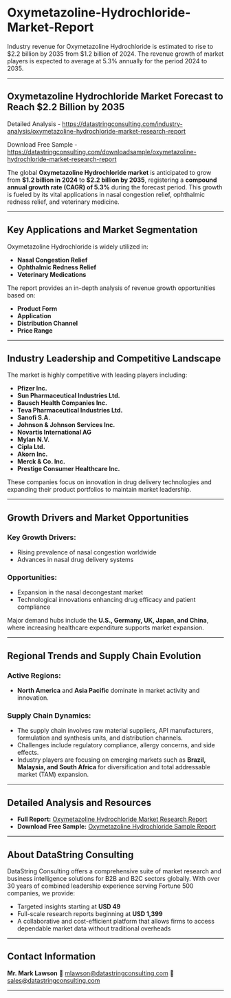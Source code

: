 # Oxymetazoline-Hydrochloride-Market-Report

Industry revenue for Oxymetazoline Hydrochloride is estimated to rise to $2.2 billion by 2035 from $1.2 billion of 2024. The revenue growth of market players is expected to average at 5.3% annually for the period 2024 to 2035.

---

## **Oxymetazoline Hydrochloride Market Forecast to Reach \$2.2 Billion by 2035**

Detailed Analysis - https://datastringconsulting.com/industry-analysis/oxymetazoline-hydrochloride-market-research-report

Download Free Sample - https://datastringconsulting.com/downloadsample/oxymetazoline-hydrochloride-market-research-report

The global **Oxymetazoline Hydrochloride market** is anticipated to grow from **\$1.2 billion in 2024** to **\$2.2 billion by 2035**, registering a **compound annual growth rate (CAGR) of 5.3%** during the forecast period. This growth is fueled by its vital applications in nasal congestion relief, ophthalmic redness relief, and veterinary medicine.

---

## **Key Applications and Market Segmentation**

Oxymetazoline Hydrochloride is widely utilized in:

* **Nasal Congestion Relief**
* **Ophthalmic Redness Relief**
* **Veterinary Medications**

The report provides an in-depth analysis of revenue growth opportunities based on:

* **Product Form**
* **Application**
* **Distribution Channel**
* **Price Range**

---

## **Industry Leadership and Competitive Landscape**

The market is highly competitive with leading players including:

* **Pfizer Inc.**
* **Sun Pharmaceutical Industries Ltd.**
* **Bausch Health Companies Inc.**
* **Teva Pharmaceutical Industries Ltd.**
* **Sanofi S.A.**
* **Johnson & Johnson Services Inc.**
* **Novartis International AG**
* **Mylan N.V.**
* **Cipla Ltd.**
* **Akorn Inc.**
* **Merck & Co. Inc.**
* **Prestige Consumer Healthcare Inc.**

These companies focus on innovation in drug delivery technologies and expanding their product portfolios to maintain market leadership.

---

## **Growth Drivers and Market Opportunities**

### **Key Growth Drivers:**

* Rising prevalence of nasal congestion worldwide
* Advances in nasal drug delivery systems

### **Opportunities:**

* Expansion in the nasal decongestant market
* Technological innovations enhancing drug efficacy and patient compliance

Major demand hubs include the **U.S., Germany, UK, Japan, and China**, where increasing healthcare expenditure supports market expansion.

---

## **Regional Trends and Supply Chain Evolution**

### **Active Regions:**

* **North America** and **Asia Pacific** dominate in market activity and innovation.

### **Supply Chain Dynamics:**

* The supply chain involves raw material suppliers, API manufacturers, formulation and synthesis units, and distribution channels.
* Challenges include regulatory compliance, allergy concerns, and side effects.
* Industry players are focusing on emerging markets such as **Brazil, Malaysia, and South Africa** for diversification and total addressable market (TAM) expansion.

---

## **Detailed Analysis and Resources**

* **Full Report:** [Oxymetazoline Hydrochloride Market Research Report](https://datastringconsulting.com/industry-analysis/oxymetazoline-hydrochloride-market-research-report)
* **Download Free Sample:** [Oxymetazoline Hydrochloride Sample Report](https://datastringconsulting.com/downloadsample/oxymetazoline-hydrochloride-market-research-report)

---

## **About DataString Consulting**

DataString Consulting offers a comprehensive suite of market research and business intelligence solutions for B2B and B2C sectors globally. With over 30 years of combined leadership experience serving Fortune 500 companies, we provide:

* Targeted insights starting at **USD 49**
* Full-scale research reports beginning at **USD 1,399**
* A collaborative and cost-efficient platform that allows firms to access dependable market data without traditional overheads

---

## **Contact Information**

**Mr. Mark Lawson**
📧 [mlawson@datastringconsulting.com](mailto:mlawson@datastringconsulting.com)
📧 [sales@datastringconsulting.com](mailto:sales@datastringconsulting.com)

---
